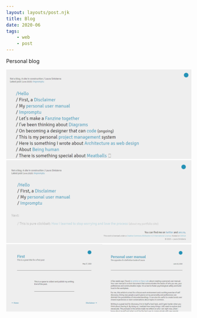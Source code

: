 ```yaml
---
layout: layouts/post.njk
title: Blog
date: 2020-06
tags: 
    - web
    - post
---
```


Personal blog


<img src="/assets/styles/img/blog-1.jpg"/>

<img src="/assets/styles/img/blog-2.jpg"/>

<img src="/assets/styles/img/blog-3.jpg"/>
